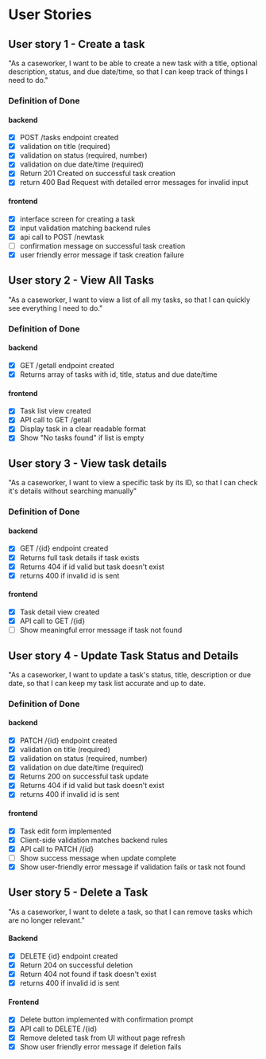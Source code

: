 # User Stories

## User story 1 - Create a task

"As a caseworker, I want to be able to create a new task with a title, optional description, status, and due date/time, so that I can keep track of things I need to do."

### Definition of Done

#### backend

- [x] POST /tasks endpoint created
- [x] validation on title (required)
- [x] validation on status (required, number)
- [x] validation on due date/time (required)
- [x] Return 201 Created on successful task creation
- [x] return 400 Bad Request with detailed error messages for invalid input

#### frontend

- [x] interface screen for creating a task
- [x] input validation matching backend rules
- [x] api call to POST /newtask
- [ ] confirmation message on successful task creation
- [x] user friendly error message if task creation failure

## User story 2 - View All Tasks

"As a caseworker, I want to view a list of all my tasks, so that I can quickly see everything I need to do."

### Definition of Done

#### backend

- [x] GET /getall endpoint created
- [x] Returns array of tasks with id, title, status and due date/time

#### frontend

- [x] Task list view created
- [x] API call to GET /getall
- [x] Display task in a clear readable format
- [x] Show "No tasks found" if list is empty

## User story 3 - View task details

"As a caseworker, I want to view a specific task by its ID, so that I can check it's details without searching manually"

### Definition of Done

#### backend

- [x] GET /{id} endpoint created
- [x] Returns full task details if task exists
- [x] Returns 404 if id valid but task doesn't exist
- [x] returns 400 if invalid id is sent

#### frontend

- [x] Task detail view created
- [x] API call to GET /{id}
- [ ] Show meaningful error message if task not found

## User story 4 - Update Task Status and Details

"As a caseworker, I want to update a task's status, title, description or due date, so that I can keep my task list accurate and up to date.

### Definition of Done

#### backend

- [x] PATCH /{id} endpoint created
- [x] validation on title (required)
- [x] validation on status (required, number)
- [x] validation on due date/time (required)
- [x] Returns 200 on successful task update
- [x] Returns 404 if id valid but task doesn't exist
- [x] returns 400 if invalid id is sent

#### frontend

- [x] Task edit form implemented
- [x] Client-side validation matches backend rules
- [x] API call to PATCH /{id}
- [ ] Show success message when update complete
- [x] Show user-friendly error message if validation fails or task not found

## User story 5 - Delete a Task
"As a caseworker, I want to delete a task, so that I can remove tasks which are no longer relevant."

#### Backend

- [x] DELETE {id} endpoint created
- [x] Return 204 on successful deletion
- [x] Return 404 not found if task doesn't exist
- [x] returns 400 if invalid id is sent

#### Frontend

- [x] Delete button implemented with confirmation prompt
- [x] API call to DELETE /{id}
- [x] Remove deleted task from UI without page refresh
- [x] Show user friendly error message if deletion fails
